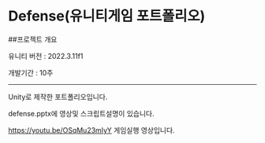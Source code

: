 # Defense(유니티게임 포트폴리오)

##프로젝트 개요

유니티 버전 : 2022.3.11f1

개발기간 : 10주

----------------------------------------------------
Unity로 제작한 포트폴리오입니다.

defense.pptx에 영상및 스크립트설명이 있습니다.

https://youtu.be/OSqMu23mIyY
게임실행 영상입니다.


